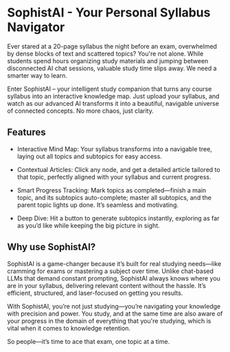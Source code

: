 # SophistAI - Your Personal Syllabus Navigator

Ever stared at a 20-page syllabus the night before an exam, overwhelmed by dense blocks of text and scattered topics? You're not alone. While students spend hours organizing study materials and jumping between disconnected AI chat sessions, valuable study time slips away. We need a smarter way to learn.

Enter SophistAI – your intelligent study companion that turns any course syllabus into an interactive knowledge map. Just upload your syllabus, and watch as our advanced AI transforms it into a beautiful, navigable universe of connected concepts. No more chaos, just clarity.

## Features

- Interactive Mind Map: Your syllabus transforms into a navigable tree, laying out all topics and subtopics for easy access.

- Contextual Articles: Click any node, and get a detailed article tailored to that topic, perfectly aligned with your syllabus and current progress.

- Smart Progress Tracking: Mark topics as completed—finish a main topic, and its subtopics auto-complete; master all subtopics, and the parent topic lights up done. It’s seamless and motivating.

- Deep Dive: Hit a button to generate subtopics instantly, exploring as far as you’d like while keeping the big picture in sight.

## Why use SophistAI?

SophistAI is a game-changer because it’s built for real studying needs—like cramming for exams or mastering a subject over time. Unlike chat-based LLMs that demand constant prompting, SophistAI always knows where you are in your syllabus, delivering relevant content without the hassle. It’s efficient, structured, and laser-focused on getting you results.

With SophistAI, you’re not just studying—you’re navigating your knowledge with precision and power. You study, and at the same time are also aware of your progress in the domain of everything that you're studying, which is vital when it comes to knowledge retention.

So people—it’s time to ace that exam, one topic at a time.